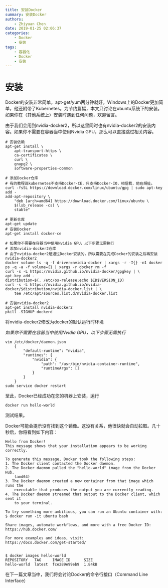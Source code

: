 ```yaml
---
title: 安装Docker
summary: 安装Docker
authors:
    - Zhiyuan Chen
date: 2019-01-25 02:06:37
categories: 
    - Docker
    - 安装
tags:
    - 容器化
    - Docker
    - 安装
---
```


# 安装

Docker的安装非常简单，apt-get/yum两分钟就好，Windows上的Docker更加简单，他还附带了Kubernetes。为节约篇幅，本文只讨论在ubuntu系统下的安装。如果你在（其他系统上）安装时遇到任何问题，欢迎留言。

由于我们会用到nvidia-docker2，所以这里同时也有nvidia-docker2的安装内容。如果你不需要在容器当中使用Nvidia GPU，那么可以直接跳过相关内容。

    # 安装依赖
    apt-get install \
        apt-transport-https \
        ca-certificates \
        curl \
        gnupg2 \
        software-properties-common

    # 添加Docker仓库
    # 有的教程说kubernetes不支持Docker-CE，只支持Docker-IO，相信我，他在胡扯。
    curl -fsSL https://download.docker.com/linux/ubuntu/gpg | sudo apt-key add -
    add-apt-repository \
        "deb [arch=amd64] https://download.docker.com/linux/ubuntu \
        $(lsb_release -cs) \
        stable"
    
    # 更新仓库
    apt-get update
    # 安装Docker
    apt-get install docker-ce
    
    # 如果你不需要在容器当中使用Nvidia GPU，以下步骤无需执行
    # 添加nvidia-docker2仓库
    # 由于nvidia-docker2是通过Docker安装的，所以需要在完成Docker的安装之后再安装nvidia-docker2
    docker volume ls -q -f driver=nvidia-docker | xargs -r -I{} -n1 docker ps -q -a -f volume={} | xargs -r docker rm -f
    curl -s -L https://nvidia.github.io/nvidia-docker/gpgkey | \
    apt-key add -
    distribution=$(. /etc/os-release;echo $ID$VERSION_ID)
    curl -s -L https://nvidia.github.io/nvidia-docker/$distribution/nvidia-docker.list | \
        tee /etc/apt/sources.list.d/nvidia-docker.list

    # 安装nvidia-docker2
    apt-get install nvidia-docker2
    pkill -SIGHUP dockerd

将nvidia-docker2修改为docker的默认运行时环境

*如果你不需要在容器当中使用Nvidia GPU，以下步骤无需执行*

    vim /etc/docker/daemon.json
        {
            "default-runtime": "nvidia",
            "runtimes": {
                "nvidia": {
                    "path": "/usr/bin/nvidia-container-runtime",
                    "runtimeArgs": []
                }
            }
        }
    sudo service docker restart

至此，Docker已经成功在您的机器上安装，运行

    docker run hello-world

测试结果。

Docker可能会提示没有找到这个镜像。这没有关系，他很快就会自动拉取。几十秒后，你将看到如下内容：

    Hello from Docker!
    This message shows that your installation appears to be working correctly.

    To generate this message, Docker took the following steps:
    1. The Docker client contacted the Docker daemon.
    2. The Docker daemon pulled the "hello-world" image from the Docker Hub.
        (amd64)
    3. The Docker daemon created a new container from that image which runs the
        executable that produces the output you are currently reading.
    4. The Docker daemon streamed that output to the Docker client, which sent it
        to your terminal.

    To try something more ambitious, you can run an Ubuntu container with:
    $ docker run -it ubuntu bash

    Share images, automate workflows, and more with a free Docker ID:
    https://hub.docker.com/

    For more examples and ideas, visit:
    https://docs.docker.com/get-started/


    $ docker images hello-world
    REPOSITORY   TAG     IMAGE ID      SIZE
    hello-world  latest  fce289e99eb9  1.84kB

在下一篇文章当中，我们将会讨论Docker的命令行接口（Command Line Interface）
